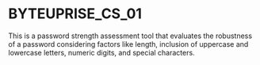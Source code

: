 # BYTEUPRISE_CS_01
This is a password strength assessment tool that evaluates the robustness of a password considering factors like length, inclusion of uppercase and lowercase letters, numeric digits, and special characters. 
